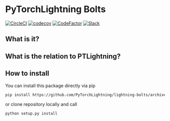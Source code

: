 # PyTorchLightning Bolts

[![CircleCI](https://circleci.com/gh/PyTorchLightning/lightning-bolts/tree/master.svg?style=svg)](https://circleci.com/gh/PyTorchLightning/lightning-bolts/tree/master)
[![codecov](https://codecov.io/gh/PyTorchLightning/lightning-bolts/branch/master/graph/badge.svg)](https://codecov.io/gh/PyTorchLightning/lightning-bolts)
[![CodeFactor](https://www.codefactor.io/repository/github/pytorchlightning/lightning-bolts/badge)](https://www.codefactor.io/repository/github/pytorchlightning/lightning-bolts)
[![Slack](https://img.shields.io/badge/slack-chat-green.svg?logo=slack)](https://join.slack.com/t/pytorch-lightning/shared_invite/enQtODU5ODIyNTUzODQwLTFkMDg5Mzc1MDBmNjEzMDgxOTVmYTdhYjA1MDdmODUyOTg2OGQ1ZWZkYTQzODhhNzdhZDA3YmNhMDhlMDY4YzQ)

## What is it?


## What is the relation to PTLightning?


## How to install

You can install this package directly via pip
```bash
pip install https://github.com/PyTorchLightning/lightning-bolts/archive/master.zip
```
or clone repository locally and call
```bash
python setup.py install
```
